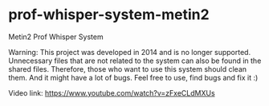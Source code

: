 # prof-whisper-system-metin2
 Metin2 Prof Whisper System

Warning: This project was developed in 2014 and is no longer supported. 
Unnecessary files that are not related to the system can also be found in the shared files. 
Therefore, those who want to use this system should clean them. 
And it might have a lot of bugs. Feel free to use, find bugs and fix it :)

Video link: https://www.youtube.com/watch?v=zFxeCLdMXUs
